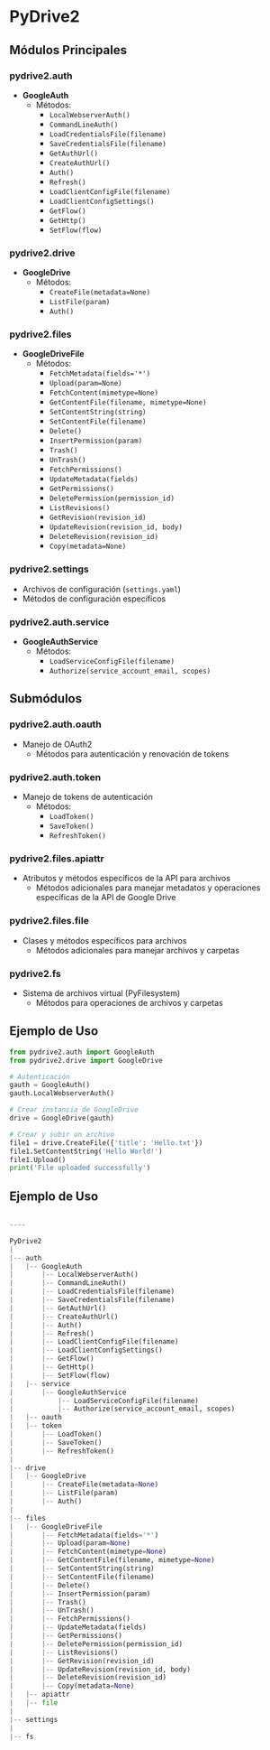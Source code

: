 
# PyDrive2

## Módulos Principales

### pydrive2.auth
- **GoogleAuth**
  - Métodos:
    - `LocalWebserverAuth()`
    - `CommandLineAuth()`
    - `LoadCredentialsFile(filename)`
    - `SaveCredentialsFile(filename)`
    - `GetAuthUrl()`
    - `CreateAuthUrl()`
    - `Auth()`
    - `Refresh()`
    - `LoadClientConfigFile(filename)`
    - `LoadClientConfigSettings()`
    - `GetFlow()`
    - `GetHttp()`
    - `SetFlow(flow)`

### pydrive2.drive
- **GoogleDrive**
  - Métodos:
    - `CreateFile(metadata=None)`
    - `ListFile(param)`
    - `Auth()`

### pydrive2.files
- **GoogleDriveFile**
  - Métodos:
    - `FetchMetadata(fields='*')`
    - `Upload(param=None)`
    - `FetchContent(mimetype=None)`
    - `GetContentFile(filename, mimetype=None)`
    - `SetContentString(string)`
    - `SetContentFile(filename)`
    - `Delete()`
    - `InsertPermission(param)`
    - `Trash()`
    - `UnTrash()`
    - `FetchPermissions()`
    - `UpdateMetadata(fields)`
    - `GetPermissions()`
    - `DeletePermission(permission_id)`
    - `ListRevisions()`
    - `GetRevision(revision_id)`
    - `UpdateRevision(revision_id, body)`
    - `DeleteRevision(revision_id)`
    - `Copy(metadata=None)`

### pydrive2.settings
- Archivos de configuración (`settings.yaml`)
- Métodos de configuración específicos

### pydrive2.auth.service
- **GoogleAuthService**
  - Métodos:
    - `LoadServiceConfigFile(filename)`
    - `Authorize(service_account_email, scopes)`

## Submódulos

### pydrive2.auth.oauth
- Manejo de OAuth2
  - Métodos para autenticación y renovación de tokens

### pydrive2.auth.token
- Manejo de tokens de autenticación
  - Métodos:
    - `LoadToken()`
    - `SaveToken()`
    - `RefreshToken()`

### pydrive2.files.apiattr
- Atributos y métodos específicos de la API para archivos
  - Métodos adicionales para manejar metadatos y operaciones específicas de la API de Google Drive

### pydrive2.files.file
- Clases y métodos específicos para archivos
  - Métodos adicionales para manejar archivos y carpetas

### pydrive2.fs
- Sistema de archivos virtual (PyFilesystem)
  - Métodos para operaciones de archivos y carpetas

## Ejemplo de Uso

```python
from pydrive2.auth import GoogleAuth
from pydrive2.drive import GoogleDrive

# Autenticación
gauth = GoogleAuth()
gauth.LocalWebserverAuth()

# Crear instancia de GoogleDrive
drive = GoogleDrive(gauth)

# Crear y subir un archivo
file1 = drive.CreateFile({'title': 'Hello.txt'})
file1.SetContentString('Hello World!')
file1.Upload()
print('File uploaded successfully')
```

## Ejemplo de Uso
```python

----

PyDrive2
|
|-- auth
|   |-- GoogleAuth
|       |-- LocalWebserverAuth()
|       |-- CommandLineAuth()
|       |-- LoadCredentialsFile(filename)
|       |-- SaveCredentialsFile(filename)
|       |-- GetAuthUrl()
|       |-- CreateAuthUrl()
|       |-- Auth()
|       |-- Refresh()
|       |-- LoadClientConfigFile(filename)
|       |-- LoadClientConfigSettings()
|       |-- GetFlow()
|       |-- GetHttp()
|       |-- SetFlow(flow)
|   |-- service
|       |-- GoogleAuthService
|           |-- LoadServiceConfigFile(filename)
|           |-- Authorize(service_account_email, scopes)
|   |-- oauth
|   |-- token
|       |-- LoadToken()
|       |-- SaveToken()
|       |-- RefreshToken()
|
|-- drive
|   |-- GoogleDrive
|       |-- CreateFile(metadata=None)
|       |-- ListFile(param)
|       |-- Auth()
|
|-- files
|   |-- GoogleDriveFile
|       |-- FetchMetadata(fields='*')
|       |-- Upload(param=None)
|       |-- FetchContent(mimetype=None)
|       |-- GetContentFile(filename, mimetype=None)
|       |-- SetContentString(string)
|       |-- SetContentFile(filename)
|       |-- Delete()
|       |-- InsertPermission(param)
|       |-- Trash()
|       |-- UnTrash()
|       |-- FetchPermissions()
|       |-- UpdateMetadata(fields)
|       |-- GetPermissions()
|       |-- DeletePermission(permission_id)
|       |-- ListRevisions()
|       |-- GetRevision(revision_id)
|       |-- UpdateRevision(revision_id, body)
|       |-- DeleteRevision(revision_id)
|       |-- Copy(metadata=None)
|   |-- apiattr
|   |-- file
|
|-- settings
|
|-- fs

```






